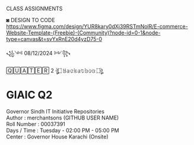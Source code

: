 CLASS ASSIGNMENTS <br>

◙ DESIGN TO CODE<br>
  https://www.figma.com/design/YUR8kary0dXj39RSTmNolR/E-commerce-Website-Template-(Freebie)-(Community)?node-id=0-1&node-type=canvas&t=svYxRnE20d4yzD75-0<br>

꧁༺ 08/12/2024 ༻꧂ 

🅀🅄🄰🅃🄴🅁 2 ঔৣ۝ 𝙷̷𝚊̷𝚌̷𝚔̷𝚊̷𝚝̷𝚑̷𝚘̷𝚗̷ ۝ঔৣ <br>

# GIAIC Q2
Governor Sindh IT Initiative Repositories<br>
Author       : merchantsons (GITHUB USER NAME)<br>
Roll Number  : 00037391 <br>
Days / Time  : Tuesday - 02:00 PM - 05:00 PM<br>
Center       : Governor House Karachi (Onsite)<br>